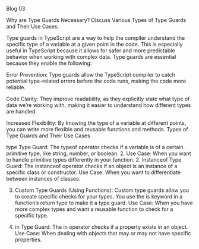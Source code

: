 Blog 03

Why are Type Guards Necessary? Discuss Various Types of Type Guards and Their Use Cases.

Type guards in TypeScript are a way to help the compiler understand the specific type of a variable at a given point in the code. This is especially useful in TypeScript because it allows for safer and more predictable behavior when working with complex data. Type guards are essential because they enable the following:

Error Prevention: Type guards allow the TypeScript compiler to catch potential type-related errors before the code runs, making the code more reliable.

Code Clarity: They improve readability, as they explicitly state what type of data we’re working with, making it easier to understand how different types are handled.

Increased Flexibility: By knowing the type of a variable at different points, you can write more flexible and reusable functions and methods.
Types of Type Guards and Their Use Cases

type Type Guard:
The typeof operator checks if a variable is of a certain primitive type, like string, number, or boolean.
2. Use Case: When you want to handle primitive types differently in your function.
2. instanceof Type Guard:
The instanceof operator checks if an object is an instance of a specific class or constructor.
Use Case: When you want to differentiate between instances of classes.

3. Custom Type Guards (Using Functions):
Custom type guards allow you to create specific checks for your types. You use the is keyword in a function’s return type to make it a type guard.
Use Case: When you have more complex types and want a reusable function to check for a specific type.

4. in Type Guard:
The in operator checks if a property exists in an object.
Use Case: When dealing with objects that may or may not have specific properties.



